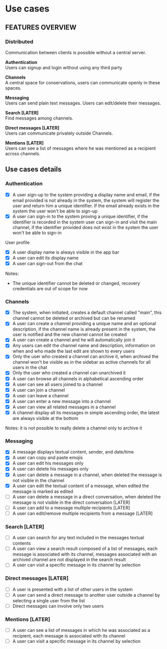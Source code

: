 # Use cases

## FEATURES OVERVIEW

### Distributed

Communication between clients is possible without a central server.

**Authentication**\
Users can signup and login without using any third party

**Channels**\
A central space for conservations, users can communicate openly in these spaces.

**Messaging**\
Users can send plain text messages. Users can edit/delete their messages.

**Search [LATER]**\
Find messages among channels.

**Direct messages [LATER]**\
Users can communicate privately outside Channels.

**Mentions [LATER]**\
Users can see a list of messages where he was mentioned as a recipient across channels.

## Use cases details

### Authentication

- [x] A user sign-up to the system providing a display name and email, if the email provided is not already in the system, the system will register the user and return him a unique identifier. If the email already exists in the system the user won't be able to sign-up
- [x] A user can sign-in to the system proving a unique identifier, if the identifier is recorded in the system user can sign-in and visit the main channel, if the identifier provided does not exist in the system the user won't be able to sign-in

User profile

- [x] A user display name is always visible in the app bar
- [x] A user can edit its display name
- [x] A user can sign-out from the chat

Notes:

- The unique identifier cannot be deleted or changed, recovery credentials are out of scope for now

### Channels

- [x] The system, when initiated, creates a default channel called "main", this channel cannot be deleted or archived but can be renamed
- [x] A user can create a channel providing a unique name and an optional description, if the channel name is already present in the system, the user is notified and the new channel cannot be created
- [x] A user can create a channel and he will automatically join it
- [x] Any users can edit the channel name and description, information on when and who made the last edit are shown to every users
- [x] Only the user who created a channel can archive it, when archived the channel won't be visible as in the sidebar as active channels for all users in the chat
- [x] Only the user who created a channel can unarchived it
- [x] A user can browse all channels in alphabetical ascending order
- [x] A user can see all users joined to a channel
- [x] A user can join a channel
- [x] A user can leave a channel
- [x] A user can enter a new message into a channel
- [x] A user can view all related messages in a channel
- [x] A channel display all its messages in simple ascending order, the latest are always visible at the bottom

Notes: it is not possible to really delete a channel only to archive it

### Messaging

- [x] A message displays textual content, sender, and date/time
- [x] A user can copy and paste emojis
- [x] A user can edit his messages only
- [x] A user can delete his messages only
- [x] A user can delete a message in a channel, when deleted the message is not visible in the channel
- [x] A user can edit the textual content of a message, when edited the message is marked as edited
- [ ] A user can delete a message in a direct conversation, when deleted the message is not visible in the direct conversation [LATER]
- [ ] A user can add to a message multiple recipients [LATER]
- [ ] A user can edit/remove multiple recipients from a message [LATER]

### Search [LATER]

- [ ] A user can search for any text included in the messages textual contents
- [ ] A user can view a search result composed of a list of messages, each message is associated with its channel, messages associated with an archived channel are not displayed in the search result
- [ ] A user can visit a specific message in its channel by selection

### Direct messages [LATER]

- [ ] A user is presented with a list of other users in the system
- [ ] A user can send a direct message to another user outside a channel by selecting a single user from the list
- [ ] Direct messages can involve only two users

### Mentions [LATER]

- [ ] A user can see a list of messages in which he was associated as a recipient, each message is associated with its channel
- [ ] A user can visit a specific message in its channel by selection
